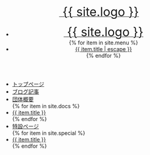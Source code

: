 <div id="wrap">
<header class="header" role="banner" aria-label="Header">
<a href="javascript:void(0);" onclick="hamburgerMenu();" class="logo" role="link" aria-label="Hamburger menu button">
<font size="6">&nbsp;{{ site.logo }}</font>
</a>
    <nav class="navigation" role="navigation" aria-label="Navigation">
        <ul role="menu" aria-hidden="true" aria-label="Navigation menu">
            <li role="menuitem" aria-label="Navigation menu item">
                <a href="{{ '/' | relative_url }}" class="logo" role="menuitem" aria-label="Home">
                    <font size="6">&nbsp;{{ site.logo }}</font>
                </a>
            </li>
            {% for item in site.menu %}
            <li role="menuitem"><a href="{{ item.url | relative_url }}" role="menuitem" aria-label="{{ item.title | escape }}">{{ item.title | escape }}</a></li>
            {% endfor %}
        </ul>
    </nav>
</header>
<nav id="hamburger-menu" role="navigation" aria-label="Hamburger menu">
    <div class="doc-nav" role="navigation" aria-label="Site navigation">
        <ul role="menu" aria-hidden="true" aria-label="Navigation menu">
        <li role="presentation" aria-label="Category name"><a href="{{ '/' | relative_url }}" class="doc-link" role="link" aria-label="Home">トップページ</a></li>
        <li role="presentation" aria-label="Category name"><a href="{{ '/blog/' | relative_url }}" class="doc-link" role="link" aria-label="Blog">ブログ記事</a></li>
        <li role="presentation" aria-label="Category name"><a href="{{ '/docs/' | relative_url }}" class="doc-link" role="link" aria-label="Docs">団体概要</a></li>
        {% for item in site.docs %}
        <li role="menuitem" aria-label="Navigation menu item"><a href="{{ item.url | relative_url }}" class="doc-link" role="link" aria-label="{{ item.title }}">{{ item.title }}</a></li>
        {% endfor %}
        <li role="presentation" aria-label="Category name"><a href="{{ '/special/' | relative_url }}" class="doc-link" role="link" aria-label="Special">特設ページ</a></li>
        {% for item in site.special %}
        <li role="menuitem" aria-label="Navigation menu item"><a href="{{ item.url | relative_url }}" class="doc-link" role="link" aria-label="{{ item.title }}">{{ item.title }}</a></li>
        {% endfor %}
        </ul>
    </div>
</nav>
